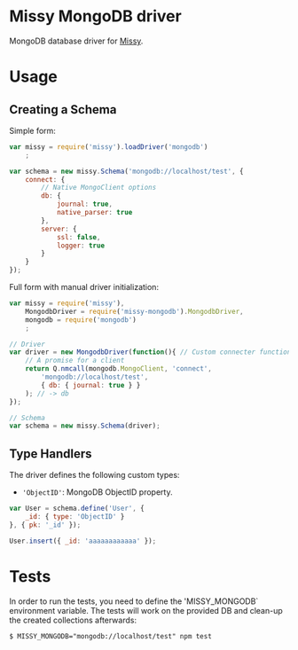 Missy MongoDB driver
====================

MongoDB database driver for [Missy](https://github.com/kolypto/nodejs-missy).






Usage
=====

Creating a Schema
-----------------

Simple form:

```js
var missy = require('missy').loadDriver('mongodb')
    ;

var schema = new missy.Schema('mongodb://localhost/test', {
    connect: {
        // Native MongoClient options
        db: {
            journal: true,
            native_parser: true
        },
        server: {
            ssl: false,
            logger: true
        }
    }
});
```

Full form with manual driver initialization:

```js
var missy = require('missy'),
    MongodbDriver = require('missy-mongodb').MongodbDriver,
    mongodb = require('mongodb')
    ;

// Driver
var driver = new MongodbDriver(function(){ // Custom connecter function
    // A promise for a client
    return Q.nmcall(mongodb.MongoClient, 'connect',
        'mongodb://localhost/test',
        { db: { journal: true } }
    ); // -> db
});

// Schema
var schema = new missy.Schema(driver);
```






Type Handlers
-------------

The driver defines the following custom types:

* `'ObjectID'`: MongoDB ObjectID property.

```js
var User = schema.define('User', {
    _id: { type: 'ObjectID' }
}, { pk: '_id' });

User.insert({ _id: 'aaaaaaaaaaaa' });
```





Tests
=====

In order to run the tests, you need to define the 'MISSY_MONGODB` environment variable.
The tests will work on the provided DB and clean-up the created collections afterwards:

```console
$ MISSY_MONGODB="mongodb://localhost/test" npm test
```
